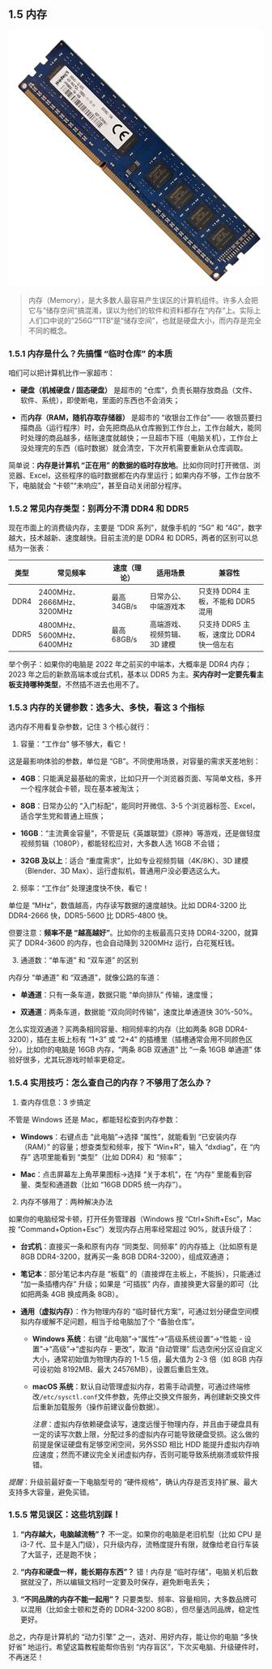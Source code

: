 ## 1.5 内存
![Memory](../../图片/Memory.png)

> 内存（Memory），是大多数人最容易产生误区的计算机组件。许多人会把它与“储存空间”搞混淆，误以为他们的软件和资料都存在“内存“上。实际上人们口中说的”256G“”1TB“是“储存空间”，也就是硬盘大小，而内存是完全不同的概念。

### 1.5.1 内存是什么？先搞懂 “临时仓库” 的本质

咱们可以把计算机比作一家超市：

- **硬盘（机械硬盘 / 固态硬盘）** 是超市的 “仓库”，负责长期存放商品（文件、软件、系统），即使断电，里面的东西也不会消失；

- 而**内存（RAM，随机存取存储器）** 是超市的 “收银台工作台”—— 收银员要扫描商品（运行程序）时，会先把商品从仓库搬到工作台上，工作台越大，能同时处理的商品越多，结账速度就越快；一旦超市下班（电脑关机），工作台上没处理完的东西（临时数据）就会清空，下次开机需要重新从仓库调取。

简单说：**内存是计算机 “正在用” 的数据的临时存放地**。比如你同时打开微信、浏览器、Excel，这些程序的临时数据都在内存里运行；如果内存不够，工作台放不下，电脑就会 “卡顿”“未响应”，甚至自动关闭部分程序。

### 1.5.2 常见内存类型：别再分不清 DDR4 和 DDR5

现在市面上的消费级内存，主要是 “DDR 系列”，就像手机的 “5G” 和 “4G”，数字越大，技术越新、速度越快。目前主流的是 DDR4 和 DDR5，两者的区别可以总结为一张表：

| 类型 | 常见频率                  | 速度（理论） | 适用场景                    | 兼容性                                   |
| ---- | ------------------------- | ------------ | --------------------------- | ---------------------------------------- |
| DDR4 | 2400MHz、2666MHz、3200MHz | 最高 34GB/s  | 日常办公、中端游戏本        | 只支持 DDR4 主板，不能和 DDR5 混用       |
| DDR5 | 4800MHz、5600MHz、6400MHz | 最高 68GB/s  | 高端游戏、视频剪辑、3D 建模 | 只支持 DDR5 主板，速度比 DDR4 快一倍左右 |

举个例子：如果你的电脑是 2022 年之前买的中端本，大概率是 DDR4 内存；2023 年之后的新款高端本或台式机，基本以 DDR5 为主。**买内存时一定要先看主板支持哪种类型**，不然插不进去也用不了。

### 1.5.3 内存的关键参数：选多大、多快，看这 3 个指标

选内存不用看复杂参数，记住 3 个核心就行：

1. 容量：“工作台” 够不够大，看它！

这是最影响体验的参数，单位是 “GB”。不同使用场景，对容量的需求天差地别：

- **4GB**：只能满足最基础的需求，比如只开一个浏览器页面、写简单文档，多开一个程序就会卡顿，现在基本被淘汰；

- **8GB**：日常办公的 “入门标配”，能同时开微信、3-5 个浏览器标签、Excel，适合学生党和普通上班族；

- **16GB**：“主流黄金容量”，不管是玩《英雄联盟》《原神》等游戏，还是做轻度视频剪辑（1080P），都能轻松应对，大多数人选 16GB 不会错；

- **32GB 及以上**：适合 “重度需求”，比如专业视频剪辑（4K/8K）、3D 建模（Blender、3D Max）、运行虚拟机，普通用户没必要选这么大。

2. 频率：“工作台” 处理速度快不快，看它！

单位是 “MHz”，数值越高，内存读写数据的速度越快。比如 DDR4-3200 比 DDR4-2666 快，DDR5-5600 比 DDR5-4800 快。

但要注意：**频率不是 “越高越好”**。比如你的主板最高只支持 DDR4-3200，就算买了 DDR4-3600 的内存，也会自动降到 3200MHz 运行，白花冤枉钱。

3. 通道数：“单车道” 和 “双车道” 的区别

内存分 “单通道” 和 “双通道”，就像公路的车道：

- **单通道**：只有一条车道，数据只能 “单向排队” 传输，速度慢；

- **双通道**：两条车道，数据能 “双向同时传输”，速度比单通道快 30%-50%。

怎么实现双通道？买两条相同容量、相同频率的内存（比如两条 8GB DDR4-3200），插在主板上标有 “1+3” 或 “2+4” 的插槽里（插槽通常会用不同颜色区分）。比如你的电脑是 16GB 内存，“两条 8GB 双通道” 比 “一条 16GB 单通道” 体验好很多，尤其玩游戏时帧率更稳定。

### 1.5.4 实用技巧：怎么查自己的内存？不够用了怎么办？

1. 查内存信息：3 步搞定

不管是 Windows 还是 Mac，都能轻松查到内存参数：

- **Windows**：右键点击 “此电脑”→选择 “属性”，就能看到 “已安装内存（RAM）” 的容量；想查类型和频率，按下 “Win+R”，输入 “dxdiag”，在 “内存” 选项里能看到 “类型”（比如 DDR4）和 “频率”；

- **Mac**：点击屏幕左上角苹果图标→选择 “关于本机”，在 “内存” 里能看到容量、类型和通道数（比如 “16GB DDR5 统一内存”）。

2. 内存不够用了：两种解决办法

如果你的电脑经常卡顿，打开任务管理器（Windows 按 “Ctrl+Shift+Esc”，Mac 按 “Command+Option+Esc”）发现内存占用率经常超过 90%，就该升级了：

- **台式机**：直接买一条和原有内存 “同类型、同频率” 的内存插上（比如原有是 8GB DDR4-3200，就再买一条 8GB DDR4-3200），组成双通道；

- **笔记本**：部分笔记本内存是 “板载” 的（直接焊在主板上，不能拆），只能通过 “加一条插槽内存” 升级；如果是 “可插拔” 内存，直接换更大容量的即可（比如把两条 4GB 换成两条 8GB）。

- **通用（虚拟内存）**：作为物理内存的 “临时替代方案”，可通过划分硬盘空间模拟内存缓解不足问题，相当于给电脑加了个 “备胎仓库”。

  - **Windows 系统**：右键 “此电脑”→“属性”→“高级系统设置”→“性能 - 设置”→“高级”→“虚拟内存 - 更改”，取消 “自动管理” 后选空闲分区设自定义大小，通常初始值为物理内存的 1-1.5 倍，最大值为 2-3 倍（如 8GB 内存可设初始 8192MB、最大 24576MB），设置后重启生效。

  - **macOS 系统**：默认自动管理虚拟内存，若需手动调整，可通过终端修改`/etc/sysctl.conf`文件参数，先停止交换文件服务，再创建新交换文件后重新加载服务（操作前建议备份数据）。

    *注意*：虚拟内存依赖硬盘读写，速度远慢于物理内存，并且由于硬盘具有一定的读写次数上限，分配过多的虚拟内存可能导致硬盘受损。这么做的前提是保证硬盘有足够空闲空间，另外SSD 相比 HDD 能提升虚拟内存响应速度；然而不建议完全关闭虚拟内存，否则可能导致系统崩溃或软件报错。

*提醒*：升级前最好查一下电脑型号的 “硬件规格”，确认内存是否支持扩展、最大支持多大容量，避免买错。

### 1.5.5 常见误区：这些坑别踩！

1. **“内存越大，电脑越流畅”？** 不一定。如果你的电脑是老旧机型（比如 CPU 是 i3-7 代、显卡是入门级），只升级内存，流畅度提升有限，就像给老自行车装了大篮子，还是跑不快；

2. **“内存和硬盘一样，能长期存东西”？** 错！内存是 “临时存储”，电脑关机后数据就没了，所以编辑文档时一定要及时保存，避免断电丢失；

3. **“不同品牌的内存不能一起用”？** 只要类型、频率、容量相同，大多数品牌可以混用（比如金士顿和芝奇的 DDR4-3200 8GB），但尽量选同品牌，稳定性更好。

总之，内存是计算机的 “动力引擎” 之一，选对、用好内存，能让你的电脑 “多快好省” 地运行。希望这篇教程能帮你告别 “内存盲区”，下次买电脑、升级硬件时，不再迷茫！